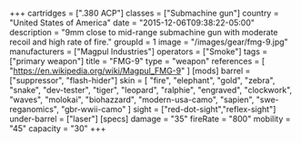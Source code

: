 +++
cartridges = [".380 ACP"]
classes = ["Submachine gun"]
country = "United States of America"
date = "2015-12-06T09:38:22-05:00"
description = "9mm close to mid-range submachine gun with moderate recoil and high rate of fire."
groupId = 1
image = "/images/gear/fmg-9.jpg"
manufacturers = ["Magpul Industries"]
operators = ["Smoke"]
tags = ["primary weapon"]
title = "FMG-9"
type = "weapon"
references = [
  "https://en.wikipedia.org/wiki/Magpul_FMG-9"
]
[mods]
  barrel = ["suppressor", "flash-hider"]
  skin = [
    "fire",
    "elephant",
    "gold",
    "zebra",
    "snake",
    "dev-tester",
    "tiger",
    "leopard",
    "ralphie",
    "engraved",
    "clockwork",
    "waves",
    "molokai",
    "biohazzard",
    "modern-usa-camo",
    "sapien",
    "swe-reganomics",
    "gbr-wwii-camo"
  ]
  sight = ["red-dot-sight","reflex-sight"]
  under-barrel = ["laser"]
[specs]
  damage = "35"
  fireRate = "800"
  mobility = "45"
  capacity = "30"
+++
